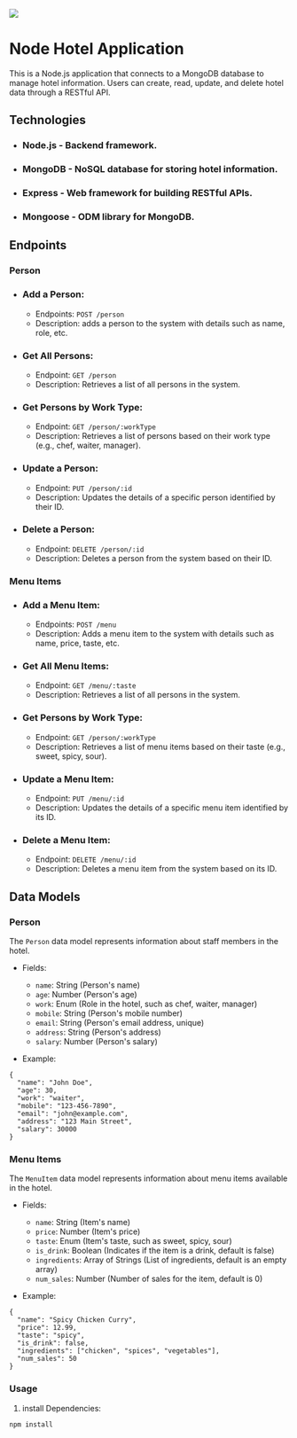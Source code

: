 ![](https://d36ai2hkxl16us.cloudfront.net/thoughtindus…eccba49043/097w0zih4f39-monitoring_course_720.png)


# Node Hotel Application 

This is a Node.js application that connects to a MongoDB database to manage hotel information. Users can create, read, update, and delete hotel data through a RESTful API.


## Technologies
- ### Node.js - Backend framework.
- ### MongoDB - NoSQL database for storing hotel information.
- ### Express - Web framework for building RESTful APIs.
- ### Mongoose - ODM library for MongoDB.

## Endpoints 

### Person 
- ### Add a Person:
   - Endpoints: `POST /person`
   - Description: adds a person to the system with details such as name, role, etc.

- ### Get All Persons: 
   - Endpoint: `GET /person`
   - Description: Retrieves a list of all persons in the system.

- ### Get Persons by Work Type:
   - Endpoint: `GET /person/:workType`
   - Description: Retrieves a list of persons based on their work type (e.g., chef, waiter, manager).

- ### Update a Person:
   - Endpoint: `PUT /person/:id`
   - Description: Updates the details of a specific person identified by their ID.

- ### Delete a Person:
   - Endpoint: `DELETE /person/:id`
   - Description: Deletes a person from the system based on their ID.

### Menu Items 
- ### Add a Menu Item:
   - Endpoints: `POST /menu`
   - Description: Adds a menu item to the system with details such as name, price, taste, etc.

- ### Get All Menu Items:
   - Endpoint: `GET /menu/:taste`
   - Description: Retrieves a list of all persons in the system.

- ### Get Persons by Work Type:
   - Endpoint: `GET /person/:workType`
   - Description: Retrieves a list of menu items based on their taste (e.g., sweet, spicy, sour).

- ### Update a Menu Item:
   - Endpoint: `PUT /menu/:id`
   - Description: Updates the details of a specific menu item identified by its ID.

- ### Delete a Menu Item:
   - Endpoint: `DELETE /menu/:id`
   - Description: Deletes a menu item from the system based on its ID.

## Data Models

### Person 
The `Person` data model represents information about staff members in the hotel.

- Fields: 
   - `name`: String (Person's name)
   - `age`: Number (Person's age)
   - `work`: Enum (Role in the hotel, such as chef, waiter, manager)
   - `mobile`: String (Person's mobile number)
   - `email`: String (Person's email address, unique)
   - `address`: String (Person's address)
   - `salary`: Number (Person's salary)

- Example: 

```
{
  "name": "John Doe",
  "age": 30,
  "work": "waiter",
  "mobile": "123-456-7890",
  "email": "john@example.com",
  "address": "123 Main Street",
  "salary": 30000
} 
```


### Menu Items
The `MenuItem` data model represents information about menu items available in the hotel.

- Fields: 
   - `name`: String (Item's name)
   - `price`: Number (Item's price)
   - `taste`: Enum (Item's taste, such as sweet, spicy, sour)
   - `is_drink`: Boolean (Indicates if the item is a drink, default is false)
   - `ingredients`: Array of Strings (List of ingredients, default is an empty array)
   - `num_sales`: Number (Number of sales for the item, default is 0)

- Example: 

``` 
{
  "name": "Spicy Chicken Curry",
  "price": 12.99,
  "taste": "spicy",
  "is_drink": false,
  "ingredients": ["chicken", "spices", "vegetables"],
  "num_sales": 50
}
```

### Usage 
1. install Dependencies: 

``` 
npm install
```
   

